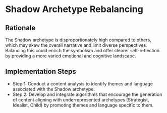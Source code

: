# Shadow Archetype Rebalancing

## Rationale
The Shadow archetype is disproportionately high compared to others, which may skew the overall narrative and limit diverse perspectives. Balancing this could enrich the symbolism and offer clearer self-reflection by providing a more varied emotional and cognitive landscape.

## Implementation Steps
- Step 1: Conduct a content analysis to identify themes and language associated with the Shadow archetype.
- Step 2: Develop and integrate algorithms that encourage the generation of content aligning with underrepresented archetypes (Strategist, Idealist, Child) by promoting themes and language specific to them.